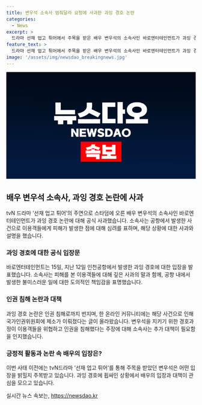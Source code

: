 ```yaml
---
title: 변우석 소속사 멈춰달라 요청에 사과한 과잉 경호 논란
categories:
  - News
excerpt: >
  드라마 선재 업고 튀어에서 주목을 받은 배우 변우석의 소속사인 바로엔터테인먼트가 과잉 경호 논란에 대해 사과했다. 인천공항에서 발생한 이슈에 대해 공식 입장문을 통해 깊은 사과의 뜻을 밝혔으며, 공항 내에서 발생한 불미스러운 일에 대한 도의적인 책임감을 통감했다고 설명했다. 이로써 변우석은 스타덤에 오를 때에도 품위를 지킨다는 평가를 얻었지만, 과잉 경호로 인한 인권 문제까지 논란이 확산되면서 사회적 이슈로 부각되고 있다.
feature_text: >
  드라마 선재 업고 튀어에서 주목을 받은 배우 변우석의 소속사인 바로엔터테인먼트가 과잉 경호 논란에 대해 사과했다. 인천공항에서 발생한 이슈에 대해 공식 입장문을 통해 깊은 사과의 뜻을 밝혔으며, 공항 내에서 발생한 불미스러운 일에 대한 도의적인 책임감을 통감했다고 설명했다. 이로써 변우석은 스타덤에 오를 때에도 품위를 지킨다는 평가를 얻었지만, 과잉 경호로 인한 인권 문제까지 논란이 확산되면서 사회적 이슈로 부각되고 있다.
image: '/assets/img/newsdao_breakingnews.jpg'
---
```


<p><img src="/assets/img/newsdao_breakingnews.jpg" alt="implanttips 속보" /></p>

<h2 data-ke-size="size26">배우 변우석 소속사, 과잉 경호 논란에 사과</h2>

<p data-ke-size="size16">tvN 드라마 ‘선재 업고 튀어’의 주연으로 스타덤에 오른 배우 변우석의 소속사인 바로엔터테인먼트가 과잉 경호 논란에 대해 공식 사과했습니다. 소속사는 공항에서 발생한 사건으로 이용객들에게 피해가 발생한 점에 대해 심려를 표하며, 해당 상황에 대한 사과와 설명을 했습니다.</p>

<h3><b>과잉 경호에 대한 공식 입장문</b></h3>

<p data-ke-size="size16">바로엔터테인먼트는 15일, 지난 12일 인천공항에서 발생한 과잉 경호에 대한 입장을 발표했습니다. 소속사는 피해를 본 이용객들에 대해 깊은 사과의 말과 함께, 공항 내에서 발생한 불미스러운 일에 대한 도의적인 책임감을 표명했습니다.</p>

<h3><b>인권 침해 논란과 대책</b></h3>

<p data-ke-size="size16">과잉 경호 논란은 인권 침해로까지 번지며, 한 온라인 커뮤니티에는 해당 사건으로 인해 국가인권위원회에 제소가 이뤄졌다는 글이 올라왔습니다. 변우석을 지키기 위한 경호과정이 이용객들을 위협하고 인권을 침해했다는 주장에 대해 소속사는 추가 대책이 필요함을 인지했습니다.</p>

<h3><b>긍정적 활동과 논란 속 배우의 입장은?</b></h3>

<p data-ke-size="size16">이번 사태 이전에는 tvN드라마 ‘선재 업고 튀어’를 통해 주목을 받았던 변우석은 어떤 입장을 밝힐지 주목받고 있습니다. 과잉 경호에 휩싸인 상황에서 배우의 입장과 대책이 관심을 모으고 있습니다.</p>
실시간 뉴스 속보는, <a href="https://newsdao.kr" rel="dofollow">https://newsdao.kr</a>


